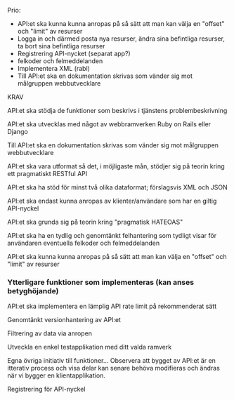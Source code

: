 Prio:

- API:et ska kunna kunna anropas på så sätt att man kan välja en "offset" och "limit" av resurser
- Logga in och därmed posta nya resurser, ändra sina befintliga resurser, ta bort sina befintliga resurser
- Registrering API-nycket (separat app?)
- felkoder och felmeddelanden
- Implementera XML (rabl)
- Till API:et ska en dokumentation skrivas som vänder sig mot målgruppen webbutvecklare


KRAV

API:et ska stödja de funktioner som beskrivs i tjänstens problembeskrivning

API:et ska utvecklas med något av webbramverken Ruby on Rails eller Django

Till API:et ska en dokumentation skrivas som vänder sig mot målgruppen webbutvecklare

API:et ska vara utformat så det, i möjligaste mån, stödjer sig på teorin kring ett pragmatiskt RESTful API

API:et ska ha stöd för minst två olika dataformat; förslagsvis XML och JSON

API:et ska endast kunna anropas av klienter/användare som har en giltig API-nyckel

API:et ska grunda sig på teorin kring "pragmatisk HATEOAS"

API:et ska ha en tydlig och genomtänkt felhantering som tydligt visar för användaren eventuella felkoder och felmeddelanden

API:et ska kunna kunna anropas på så sätt att man kan välja en "offset" och "limit" av resurser


### Ytterligare funktioner som implementeras (kan anses betyghöjande)

API:et ska implementera en lämplig API rate limit på rekommenderat sätt

Genomtänkt versionhantering av API:et

Filtrering av data via anropen


Utveckla en enkel testapplikation med ditt valda ramverk

Egna övriga initiativ till funktioner...
Observera att bygget av API:et är en itterativ process och visa delar kan senare behöva modifieras och ändras när vi bygger en klientapplikation.

Registrering för API-nyckel
